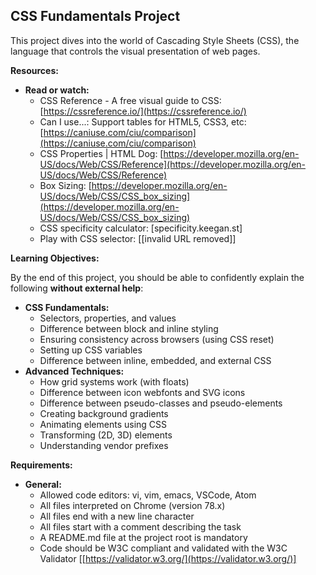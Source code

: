## CSS Fundamentals Project

This project dives into the world of Cascading Style Sheets (CSS), the language that controls the visual presentation of web pages.

**Resources:**

- **Read or watch:**
  - CSS Reference - A free visual guide to CSS: [https://cssreference.io/](https://cssreference.io/)
  - Can I use...: Support tables for HTML5, CSS3, etc: [https://caniuse.com/ciu/comparison](https://caniuse.com/ciu/comparison)
  - CSS Properties | HTML Dog: [https://developer.mozilla.org/en-US/docs/Web/CSS/Reference](https://developer.mozilla.org/en-US/docs/Web/CSS/Reference)
  - Box Sizing: [https://developer.mozilla.org/en-US/docs/Web/CSS/CSS_box_sizing](https://developer.mozilla.org/en-US/docs/Web/CSS/CSS_box_sizing)
  - CSS specificity calculator: [specificity.keegan.st]
  - Play with CSS selector: [[invalid URL removed]]

**Learning Objectives:**

By the end of this project, you should be able to confidently explain the following **without external help**:

- **CSS Fundamentals:**
  - Selectors, properties, and values
  - Difference between block and inline styling
  - Ensuring consistency across browsers (using CSS reset)
  - Setting up CSS variables
  - Difference between inline, embedded, and external CSS
- **Advanced Techniques:**
  - How grid systems work (with floats)
  - Difference between icon webfonts and SVG icons
  - Difference between pseudo-classes and pseudo-elements
  - Creating background gradients
  - Animating elements using CSS
  - Transforming (2D, 3D) elements
  - Understanding vendor prefixes

**Requirements:**

- **General:**
  - Allowed code editors: vi, vim, emacs, VSCode, Atom
  - All files interpreted on Chrome (version 78.x)
  - All files end with a new line character
  - All files start with a comment describing the task
  - A README.md file at the project root is mandatory
  - Code should be W3C compliant and validated with the W3C Validator [[https://validator.w3.org/](https://validator.w3.org/)]
